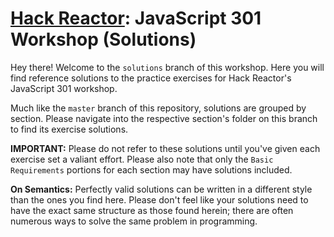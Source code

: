 # [Hack Reactor](https://www.hackreactor.com): JavaScript 301 Workshop (Solutions)

Hey there! Welcome to the `solutions` branch of this workshop. Here you will find reference solutions to the practice exercises for Hack Reactor's JavaScript 301 workshop.

Much like the `master` branch of this repository, solutions are grouped by section. Please navigate into the respective section's folder on this branch to find its exercise solutions.

**IMPORTANT:** Please do not refer to these solutions until you've given each exercise set a valiant effort. Please also note that only the `Basic Requirements` portions for each section may have solutions included.

**On Semantics:** Perfectly valid solutions can be written in a different style than the ones you find here. Please don't feel like your solutions need to have the exact same structure as those found herein; there are often numerous ways to solve the same problem in programming.

